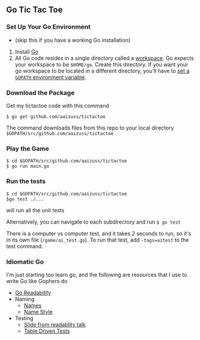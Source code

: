 ## Go Tic Tac Toe

### Set Up Your Go Environment
* (skip this if you have a working Go installation)
1. Install [Go](https://golang.org/doc/install)
2. All Go code resides in a single directory called a [workspace](https://golang.org/doc/code.html#Workspaces). Go expects your workspace to be `$HOME/go`. Create this directory. If you want your go workspace to be located in a different directory, you'll have to [set a `GOPATH` environment variable](https://github.com/golang/go/wiki/SettingGOPATH).

### Download the Package
Get my tictactoe code with this command

`$ go get github.com/aaizuss/tictactoe`

The command downloads files from this repo to your local directory `$GOPATH/src/github.com/aaizuss/tictactoe`

### Play the Game
```
$ cd $GOPATH/src/github.com/aaizuss/tictactoe
$ go run main.go
```

### Run the tests
```
$ cd $GOPATH/src/github.com/aaizuss/tictactoe
$go test ./...
```
will run all the unit tests

Alternatively, you can navigate to each subdirectory and run `$ go test`

There is a computer vs computer test, and it takes 2 seconds to run, so it's in its own file (`/game/ai_test.go`). To run that test, add `-tags=aitest` to the test command.

### Idiomatic Go
I'm just starting too learn go, and the following are resources that I use to write Go like Gophers do
* [Go Readability](https://talks.golang.org/2014/readability.slide)
* Naming
  * [Names](https://talks.golang.org/2014/names.slide)
  * [Name Style](https://talks.golang.org/2014/organizeio.slide#21)
* Testing
  * [Slide from readablity talk](https://talks.golang.org/2014/readability.slide#39)
  * [Table Driven Tests](https://dave.cheney.net/2013/06/09/writing-table-driven-tests-in-go)
